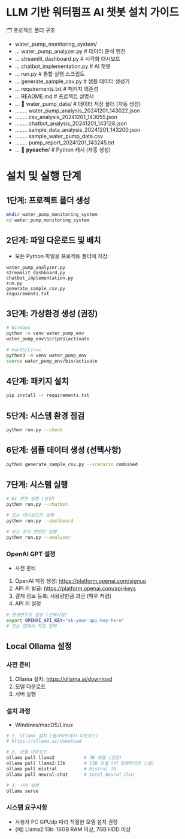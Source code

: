 # LLM 기반 워터펌프 AI 챗봇 설치 가이드  
🗂️ 프로젝트 폴더 구조
- water_pump_monitoring_system/
- ... water_pump_analyzer.py           # 데이터 분석 엔진
- ... streamlit_dashboard.py           # 시각화 대시보드
- ... chatbot_implementation.py        # AI 챗봇
- ... run.py                          # 통합 실행 스크립트
- ... generate_sample_csv.py           # 샘플 데이터 생성기
- ... requirements.txt                 # 패키지 의존성
- ... README.md                       # 프로젝트 설명서
- ... 📁 water_pump_data/                # 데이터 저장 폴더 (자동 생성)
- ........ water_pump_analysis_20241201_143022.json
- ........ csv_analysis_20241201_143055.json
- ........ chatbot_analysis_20241201_143128.json
- ........ sample_data_analysis_20241201_143200.json
- ........ sample_water_pump_data.csv
- ........ pump_report_20241201_143245.txt
- ... 📁 __pycache__/                    # Python 캐시 (자동 생성) 


# 설치 및 실행 단계
## 1단계: 프로젝트 폴더 생성
```bash
mkdir water_pump_monitoring_system
cd water_pump_monitoring_system
```

## 2단계: 파일 다운로드 및 배치
- 모든 Python 파일을 프로젝트 폴더에 저장:
``` 
water_pump_analyzer.py
streamlit_dashboard.py
chatbot_implementation.py
run.py
generate_sample_csv.py
requirements.txt
```

## 3단계: 가상환경 생성 (권장)
```bash
# Windows
python -m venv water_pump_env
water_pump_env\Scripts\activate

# macOS/Linux
python3 -m venv water_pump_env
source water_pump_env/bin/activate
```

## 4단계: 패키지 설치
```bash
pip install -r requirements.txt
```

## 5단계: 시스템 환경 점검
```bash
python run.py --check
```

## 6단계: 샘플 데이터 생성 (선택사항)
```bash
python generate_sample_csv.py --scenario combined
```

## 7단계: 시스템 실행
```bash
# AI 챗봇 실행 (권장)
python run.py --chatbot

# 또는 대시보드만 실행
python run.py --dashboard

# 또는 분석 엔진만 실행
python run.py --analyzer
```

### OpenAI GPT 설정
- 사전 준비
1) OpenAI 계정 생성: https://platform.openai.com/signup
2) API 키 발급: https://platform.openai.com/api-keys
3) 결제 정보 등록: 사용량만큼 과금 (매우 저렴) 
4) API 키 설정
```bash
# 환경변수로 설정 (선택사항)
export OPENAI_API_KEY="sk-your-api-key-here"
# 또는 앱에서 직접 입력
```


## Local Ollama 설정
### 사전 준비

1) Ollama 설치: https://ollama.ai/download
2) 모델 다운로드
3) 서버 실행

### 설치 과정
- Windows/macOS/Linux
```bash
# 1. Ollama 설치 (웹사이트에서 다운로드)
# https://ollama.ai/download

# 2. 모델 다운로드
ollama pull llama2           # 7B 모델 (권장)
ollama pull llama2:13b       # 13B 모델 (더 정확하지만 느림)
ollama pull mistral          # Mistral 7B
ollama pull neural-chat      # Intel Neural Chat

# 3. 서버 실행
ollama serve
```

### 시스템 요구사항
- 사용자 PC GPUdp 따라 적절한 모델 설치 권장
- (예) Llama2:13b: 16GB RAM 이상, 7GB HDD 이상 
